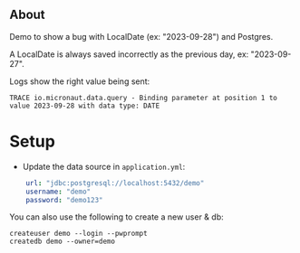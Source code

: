 ## About

Demo to show a bug with LocalDate (ex: "2023-09-28") and Postgres.

A LocalDate is always saved incorrectly as the previous day, ex: "2023-09-27".

Logs show the right value being sent:

```shell
TRACE io.micronaut.data.query - Binding parameter at position 1 to value 2023-09-28 with data type: DATE
```

# Setup

* Update the data source in `application.yml`:

```yml
    url: "jdbc:postgresql://localhost:5432/demo"
    username: "demo"
    password: "demo123"
```

You can also use the following to create a new user & db:

```shell
createuser demo --login --pwprompt
createdb demo --owner=demo
```
